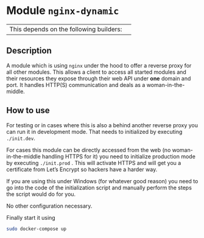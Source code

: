 # Module `nginx-dynamic`

|                                         |      |
| --------------------------------------- | ---- |
| This depends on the following builders: |      |

## Description

A module which is using `nginx` under the hood to offer a reverse proxy for all other modules. This allows a client to access all started modules and their resources they expose through their web API under **one** domain and port. It handles HTTP(S) communication and deals as a woman-in-the-middle.

## How to use

For testing or in cases where this is also a behind another reverse proxy you can run it in development mode. That needs to initialized by executing `./init.dev`.

For cases this module can be directly accessed from the web (no woman-in-the-middle handling HTTPS for it) you need to initialize production mode by executing `./init.prod` . This will activate HTTPS and will get you a certificate from Let’s Encrypt so hackers have a harder way.

If you are using this under Windows (for whatever good reason) you need to go into the code of the initialization script and manually perform the steps the script would do for you.

No other configuration necessary.

Finally start it using

```bash
sudo docker-compose up
```

